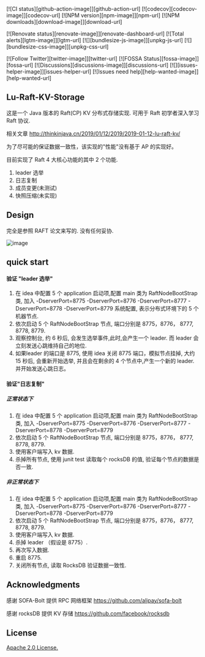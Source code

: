 [![CI status][github-action-image]][github-action-url] [![codecov][codecov-image]][codecov-url] [![NPM version][npm-image]][npm-url] [![NPM downloads][download-image]][download-url]

[![Renovate status][renovate-image]][renovate-dashboard-url] [![Total alerts][lgtm-image]][lgtm-url] [![][bundlesize-js-image]][unpkg-js-url] [![][bundlesize-css-image]][unpkg-css-url]

[![Follow Twitter][twitter-image]][twitter-url] [![FOSSA Status][fossa-image]][fossa-url] [![Discussions][discussions-image]][discussions-url] [![][issues-helper-image]][issues-helper-url] [![Issues need help][help-wanted-image]][help-wanted-url]

## Lu-Raft-KV-Storage

这是一个 Java 版本的 Raft(CP) KV  分布式存储实现. 可用于 Raft 初学者深入学习 Raft 协议. 

相关文章 http://thinkinjava.cn/2019/01/12/2019/2019-01-12-lu-raft-kv/

为了尽可能的保证数据一致性，该实现的"性能"没有基于 AP 的实现好。

目前实现了 Raft 4 大核心功能的其中 2 个功能.

1. leader 选举
2. 日志复制
3. 成员变更(未测试)
4. 快照压缩(未实现)

## Design 

完全是参照 RAFT 论文来写的. 没有任何妥协.

![image](https://user-images.githubusercontent.com/24973360/50371851-b13de880-05fd-11e9-958a-5813b3b6d761.png)



## quick start
#### 验证 "leader 选举"

1. 在 idea 中配置 5 个 application 启动项,配置 main 类为 RaftNodeBootStrap 类, 加入 -DserverPort=8775 -DserverPort=8776 -DserverPort=8777 -DserverPort=8778 -DserverPort=8779 
  系统配置, 表示分布式环境下的 5 个机器节点.
2. 依次启动 5 个 RaftNodeBootStrap 节点, 端口分别是 8775，8776， 8777, 8778, 8779.
3. 观察控制台, 约 6 秒后, 会发生选举事件,此时,会产生一个 leader. 而  leader 会立刻发送心跳维持自己的地位.
4. 如果leader 的端口是  8775, 使用 idea 关闭 8775 端口，模拟节点挂掉, 大约 15 秒后, 会重新开始选举, 并且会在剩余的 4 个节点中,产生一个新的 leader.  并开始发送心跳日志。

#### 验证"日志复制"

##### 正常状态下

1. 在 idea 中配置 5 个 application 启动项,配置 main 类为 RaftNodeBootStrap 类, 加入 -DserverPort=8775 -DserverPort=8776 -DserverPort=8777 -DserverPort=8778 -DserverPort=8779 
2. 依次启动 5 个 RaftNodeBootStrap 节点, 端口分别是 8775，8776， 8777, 8778, 8779.
3. 使用客户端写入 kv 数据.
4. 杀掉所有节点, 使用 junit test 读取每个 rocksDB 的值, 验证每个节点的数据是否一致.

##### 非正常状态下

1. 在 idea 中配置 5 个 application 启动项,配置 main 类为 RaftNodeBootStrap 类, 加入 -DserverPort=8775 -DserverPort=8776 -DserverPort=8777 -DserverPort=8778 -DserverPort=8779 
2. 依次启动 5 个 RaftNodeBootStrap 节点, 端口分别是 8775，8776， 8777, 8778, 8779.
3. 使用客户端写入 kv 数据.
4. 杀掉 leader （假设是 8775）.
5. 再次写入数据.
6. 重启 8775.
7. 关闭所有节点, 读取 RocksDB 验证数据一致性.


## Acknowledgments

感谢 SOFA-Bolt 提供 RPC 网络框架 https://github.com/alipay/sofa-bolt

感谢 rocksDB 提供 KV 存储 https://github.com/facebook/rocksdb

## License

[Apache 2.0 License.](https://github.com/stateIs0/lu-raft-kv/blob/master/LICENSE)
